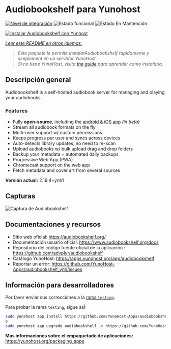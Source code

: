 <!--
Este archivo README esta generado automaticamente<https://github.com/YunoHost/apps/tree/master/tools/readme_generator>
No se debe editar a mano.
-->

# Audiobookshelf para Yunohost

[![Nivel de integración](https://apps.yunohost.org/badge/integration/audiobookshelf)](https://ci-apps.yunohost.org/ci/apps/audiobookshelf/)
![Estado funcional](https://apps.yunohost.org/badge/state/audiobookshelf)
![Estado En Mantención](https://apps.yunohost.org/badge/maintained/audiobookshelf)

[![Instalar Audiobookshelf con Yunhost](https://install-app.yunohost.org/install-with-yunohost.svg)](https://install-app.yunohost.org/?app=audiobookshelf)

*[Leer este README en otros idiomas.](./ALL_README.md)*

> *Este paquete le permite instalarAudiobookshelf rapidamente y simplement en un servidor YunoHost.*  
> *Si no tiene YunoHost, visita [the guide](https://yunohost.org/install) para aprender como instalarla.*

## Descripción general

Audiobookshelf is a self-hosted audiobook server for managing and playing your audiobooks.

### Features

* Fully **open-source**, including the [android & iOS app](https://github.com/advplyr/audiobookshelf-app) *(in beta)*
* Stream all audiobook formats on the fly
* Multi-user support w/ custom permissions
* Keeps progress per user and syncs across devices
* Auto-detects library updates, no need to re-scan
* Upload audiobooks w/ bulk upload drag and drop folders
* Backup your metadata + automated daily backups
* Progressive Web App (PWA)
* Chromecast support on the web app
* Fetch metadata and cover art from several sources

**Versión actual:** 2.19.4~ynh1

## Capturas

![Captura de Audiobookshelf](./doc/screenshots/audiobookshelf.jpg)

## Documentaciones y recursos

- Sitio web oficial: <https://audiobookshelf.org/>
- Documentación usuario oficial: <https://www.audiobookshelf.org/docs>
- Repositorio del código fuente oficial de la aplicación : <https://github.com/advplyr/audiobookshelf>
- Catálogo YunoHost: <https://apps.yunohost.org/app/audiobookshelf>
- Reportar un error: <https://github.com/YunoHost-Apps/audiobookshelf_ynh/issues>

## Información para desarrolladores

Por favor enviar sus correcciones a la [rama `testing`](https://github.com/YunoHost-Apps/audiobookshelf_ynh/tree/testing).

Para probar la rama `testing`, sigue asÍ:

```bash
sudo yunohost app install https://github.com/YunoHost-Apps/audiobookshelf_ynh/tree/testing --debug
o
sudo yunohost app upgrade audiobookshelf -u https://github.com/YunoHost-Apps/audiobookshelf_ynh/tree/testing --debug
```

**Mas informaciones sobre el empaquetado de aplicaciones:** <https://yunohost.org/packaging_apps>
